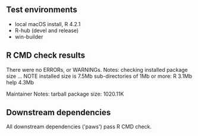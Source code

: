 ## Test environments

* local macOS install, R 4.2.1
* R-hub (devel and release)
* win-builder

## R CMD check results

There were no ERRORs, or WARNINGs.
Notes:
checking installed package size ... NOTE
  installed size is  7.5Mb
  sub-directories of 1Mb or more:
    R      3.1Mb
    help   4.3Mb

Maintainer Notes: tarball package size: 1020.11K

## Downstream dependencies

All downstream dependencies ('paws') pass R CMD check.
